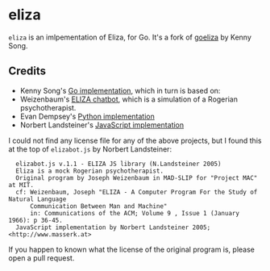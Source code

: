 # eliza

`eliza` is an imlpementation of Eliza, for Go. It's a fork of [goeliza](https://github.com/kennysong/goeliza) by Kenny Song.

## Credits

* Kenny Song's [Go implementation](https://github.com/kennysong/goeliza), which in turn is based on:
* Weizenbaum's [ELIZA chatbot](https://en.wikipedia.org/wiki/ELIZA), which is a simulation of a Rogerian psychotherapist. 
* Evan Dempsey's [Python implementation](https://www.smallsurething.com/implementing-the-famous-eliza-chatbot-in-python/)
* Norbert Landsteiner's [JavaScript implementation](http://www.masswerk.at/elizabot/)

I could not find any license file for any of the above projects, but I found this at the top of `elizabot.js` by Norbert Landsteiner:

```
  elizabot.js v.1.1 - ELIZA JS library (N.Landsteiner 2005)
  Eliza is a mock Rogerian psychotherapist.
  Original program by Joseph Weizenbaum in MAD-SLIP for "Project MAC" at MIT.
  cf: Weizenbaum, Joseph "ELIZA - A Computer Program For the Study of Natural Language
      Communication Between Man and Machine"
      in: Communications of the ACM; Volume 9 , Issue 1 (January 1966): p 36-45.
  JavaScript implementation by Norbert Landsteiner 2005; <http://www.masserk.at>
```

If you happen to known what the license of the original program is, please open a pull request.
